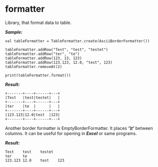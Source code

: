 # formatter
Library, that format data to table.

***Sample:***

```
val tableFormatter = TableFormatter.create(AsciiBorderFormatter())

tableFormatter.addRow("Test", "test", "testet")
tableFormatter.addRow("ter", "te")
tableFormatter.addRow(123, 13, 123)
tableFormatter.addRow(123.123, 12.0, "test", 123)
tableFormatter.removeAt(2)

print(tableFormatter.format())
```

***Result:***

```
+-------+----+------+---+
|Test   |test|testet|   |
+-------+----+------+---+
|ter    |te  |      |   |
+-------+----+------+---+
|123.123|12.0|test  |123|
+-------+----+------+---+
```

Another border formatter is EmptyBorderFormatter. It places ***'\t'*** between columns.
It can be useful for opening in ***Excel*** or same programs.

***Result:***

```
Test   	test	testet	
ter    	te  	
123.123	12.0	test  	123
```